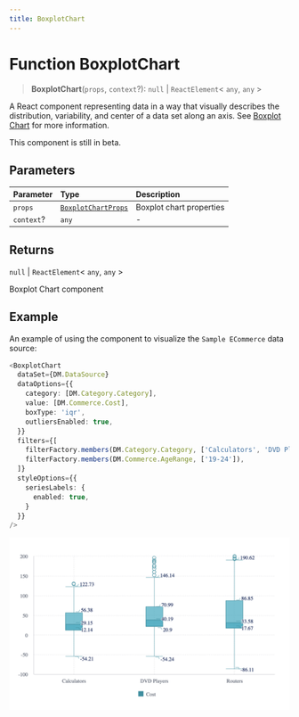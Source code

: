 ```yaml
---
title: BoxplotChart
---
```


# Function BoxplotChart

> **BoxplotChart**(`props`, `context`?): `null` \| `ReactElement`\< `any`, `any` \>

A React component representing data in a way that visually describes the distribution, variability,
and center of a data set along an axis.
See [Boxplot Chart](https://docs.sisense.com/main/SisenseLinux/box-and-whisker-plot.htm) for more information.

This component is still in beta.

## Parameters

| Parameter | Type | Description |
| :------ | :------ | :------ |
| `props` | [`BoxplotChartProps`](../interfaces/interface.BoxplotChartProps.md) | Boxplot chart properties |
| `context`? | `any` | - |

## Returns

`null` \| `ReactElement`\< `any`, `any` \>

Boxplot Chart component

## Example

An example of using the component to visualize the `Sample ECommerce` data source:
```ts
<BoxplotChart
  dataSet={DM.DataSource}
  dataOptions={{
    category: [DM.Category.Category],
    value: [DM.Commerce.Cost],
    boxType: 'iqr',
    outliersEnabled: true,
  }}
  filters={[
    filterFactory.members(DM.Category.Category, ['Calculators', 'DVD Players', 'Routers']),
    filterFactory.members(DM.Commerce.AgeRange, ['19-24']),
  ]}
  styleOptions={{
    seriesLabels: {
      enabled: true,
    }
  }}
/>
```

<img src="../../../img/boxplot-chart-example-1.png" width="600px" />
